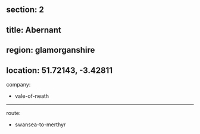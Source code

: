 section: 2
----
title: Abernant
----
region: glamorganshire
----
location: 51.72143, -3.42811
----
company:
- vale-of-neath
----
route:
- swansea-to-merthyr
